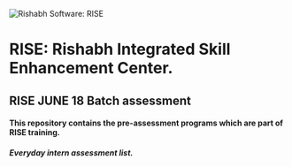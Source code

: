 ![Rishabh Software: RISE](https://www.openpr.com/images/articles/P/9/P92777440_g.jpg)
#  RISE: Rishabh Integrated Skill Enhancement Center. 
## RISE JUNE 18 Batch assessment 

#### This repository contains the pre-assessment programs which are part of RISE training.
##### Everyday intern assessment list.
